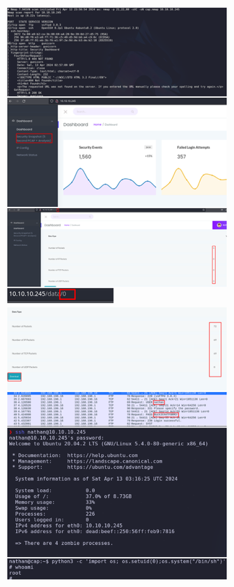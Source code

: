 ![](../../Images/Pasted%20image%2020240413000000.png)
![](../../Images/Pasted%20image%2020240413000144.png)
![](../../Images/Pasted%20image%2020240413000212.png)
![](../../Images/Pasted%20image%2020240413001254.png)
![](../../Images/Pasted%20image%2020240413001307.png)
![](../../Images/Pasted%20image%2020240413001358.png)
![](../../Images/Pasted%20image%2020240413001652.png)
![](../../Images/Pasted%20image%2020240413002159.png)




